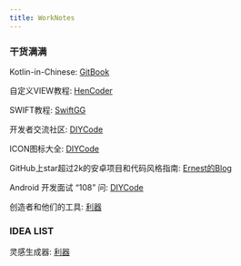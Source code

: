 ```yaml
---
title: WorkNotes
---
```


### 干货满满

Kotlin-in-Chinese: [GitBook](https://huanglizhuo.gitbooks.io/kotlin-in-chinese/content/)

自定义VIEW教程: [HenCoder](http://hencoder.com/)

SWIFT教程: [SwiftGG](http://swift.gg/)

开发者交流社区: [DIYCode](https://www.diycode.cc/)

ICON图标大全: [DIYCode](https://www.diycode.cc/topics/717)

GitHub上star超过2k的安卓项目和代码风格指南: [Ernest的Blog](http://www.suqishuo.cn/android-project-and-code-guidelines/)

Android 开发面试 “108” 问: [DIYCode](https://www.diycode.cc/topics/993)

创造者和他们的工具: [利器](http://liqi.io/)

### IDEA LIST

灵感生成器: [利器](http://liqi.io/idea-pump/)
